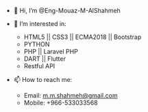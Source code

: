 - 👋 Hi, I’m @Eng-Mouaz-M-AlShahmeh

- 👀 I’m interested in: 
   * HTML5 || CSS3 || ECMA2018 || Bootstrap
   * PYTHON
   * PHP || Laravel PHP
   * DART || Flutter
   * Restful API
   
- 📫 How to reach me:
  * Email: m.m.shahmeh@gmail.com
  * Mobile: +966-533033568
